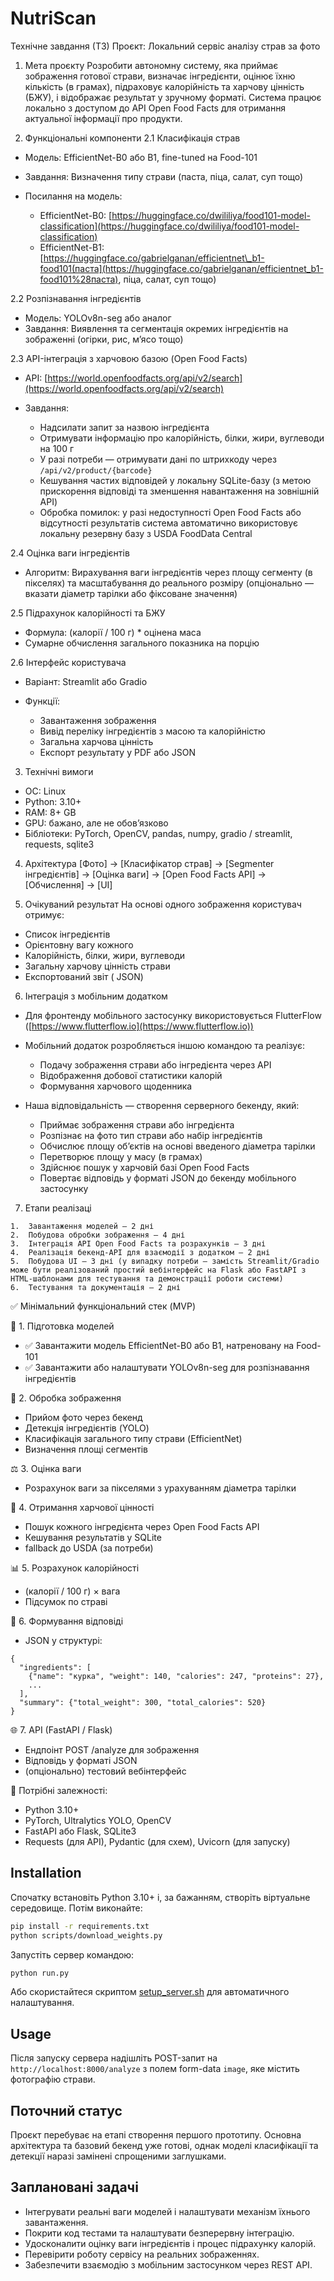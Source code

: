 # NutriScan
Технічне завдання (ТЗ)
Проєкт: Локальний сервіс аналізу страв за фото

1. Мета проєкту
   Розробити автономну систему, яка приймає зображення готової страви, визначає інгредієнти, оцінює їхню кількість (в грамах), підраховує калорійність та харчову цінність (БЖУ), і відображає результат у зручному форматі. Система працює локально з доступом до API Open Food Facts для отримання актуальної інформації про продукти.

2. Функціональні компоненти
   2.1 Класифікація страв

* Модель: EfficientNet-B0 або B1, fine-tuned на Food-101
* Завдання: Визначення типу страви (паста, піца, салат, суп тощо)
* Посилання на модель:

  * EfficientNet-B0: [https://huggingface.co/dwililiya/food101-model-classification](https://huggingface.co/dwililiya/food101-model-classification)
  * EfficientNet-B1: [https://huggingface.co/gabrielganan/efficientnet\_b1-food101(паста](https://huggingface.co/gabrielganan/efficientnet_b1-food101%28паста), піца, салат, суп тощо)

2.2 Розпізнавання інгредієнтів

* Модель: YOLOv8n-seg або аналог
* Завдання: Виявлення та сегментація окремих інгредієнтів на зображенні (огірки, рис, м’ясо тощо)

2.3 API-інтеграція з харчовою базою (Open Food Facts)

* API: [https://world.openfoodfacts.org/api/v2/search](https://world.openfoodfacts.org/api/v2/search)
* Завдання:

  * Надсилати запит за назвою інгредієнта
  * Отримувати інформацію про калорійність, білки, жири, вуглеводи на 100 г
  * У разі потреби — отримувати дані по штрихкоду через `/api/v2/product/{barcode}`
  * Кешування частих відповідей у локальну SQLite-базу (з метою прискорення відповіді та зменшення навантаження на зовнішній API)
  * Обробка помилок: у разі недоступності Open Food Facts або відсутності результатів система автоматично використовує локальну резервну базу з USDA FoodData Central

2.4 Оцінка ваги інгредієнтів

* Алгоритм: Вирахування ваги інгредієнтів через площу сегменту (в пікселях) та масштабування до реального розміру (опціонально — вказати діаметр тарілки або фіксоване значення)

2.5 Підрахунок калорійності та БЖУ

* Формула: (калорії / 100 г) \* оцінена маса
* Сумарне обчислення загального показника на порцію

2.6 Інтерфейс користувача

* Варіант: Streamlit або Gradio
* Функції:

  * Завантаження зображення
  * Вивід переліку інгредієнтів з масою та калорійністю
  * Загальна харчова цінність
  * Експорт результату у PDF або JSON

3. Технічні вимоги

* ОС: Linux
* Python: 3.10+
* RAM: 8+ GB
* GPU: бажано, але не обов’язково
* Бібліотеки: PyTorch, OpenCV, pandas, numpy, gradio / streamlit, requests, sqlite3

4. Архітектура
   \[Фото] -> \[Класифікатор страв] -> \[Segmenter інгредієнтів] -> \[Оцінка ваги] -> \[Open Food Facts API] -> \[Обчислення] -> \[UI]

5. Очікуваний результат
   На основі одного зображення користувач отримує:

* Список інгредієнтів
* Орієнтовну вагу кожного
* Калорійність, білки, жири, вуглеводи
* Загальну харчову цінність страви
* Експортований звіт ( JSON)

6. Інтеграція з мобільним додатком

* Для фронтенду мобільного застосунку використовується FlutterFlow ([https://www.flutterflow.io](https://www.flutterflow.io))
* Мобільний додаток розробляється іншою командою та реалізує:

  * Подачу зображення страви або інгредієнта через API
  * Відображення добової статистики калорій
  * Формування харчового щоденника
* Наша відповідальність — створення серверного бекенду, який:

  * Приймає зображення страви або інгредієнта
  * Розпізнає на фото тип страви або набір інгредієнтів
  * Обчислює площу об’єктів на основі введеного діаметра тарілки
  * Перетворює площу у масу (в грамах)
  * Здійснює пошук у харчовій базі Open Food Facts
  * Повертає відповідь у форматі JSON до бекенду мобільного застосунку

7. Етапи реалізаці
```
1.  Завантаження моделей — 2 дні
2.  Побудова обробки зображення — 4 дні
3.  Інтеграція API Open Food Facts та розрахунків — 3 дні
4.  Реалізація бекенд-API для взаємодії з додатком — 2 дні
5.  Побудова UI — 3 дні (у випадку потреби — замість Streamlit/Gradio може бути реалізований простий вебінтерфейс на Flask або FastAPI з HTML-шаблонами для тестування та демонстрації роботи системи)
6.  Тестування та документація — 2 дні
```



✅ Мінімальний функціональний стек (MVP)

📁 1. Підготовка моделей
- ✅ Завантажити модель EfficientNet-B0 або B1, натреновану на Food-101
- ✅ Завантажити або налаштувати YOLOv8n-seg для розпізнавання інгредієнтів

🧠 2. Обробка зображення
- Прийом фото через бекенд
- Детекція інгредієнтів (YOLO)
- Класифікація загального типу страви (EfficientNet)
- Визначення площі сегментів

⚖️ 3. Оцінка ваги
- Розрахунок ваги за пікселями з урахуванням діаметра тарілки

🔗 4. Отримання харчової цінності
- Пошук кожного інгредієнта через Open Food Facts API
- Кешування результатів у SQLite
- fallback до USDA (за потреби)

📊 5. Розрахунок калорійності
- (калорії / 100 г) × вага
- Підсумок по страві

🧾 6. Формування відповіді
- JSON у структурі:
```
{
  "ingredients": [
    {"name": "курка", "weight": 140, "calories": 247, "proteins": 27},
    ...
  ],
  "summary": {"total_weight": 300, "total_calories": 520}
}
```

🌐 7. API (FastAPI / Flask)
- Ендпоінт POST /analyze для зображення
- Відповідь у форматі JSON
- (опціонально) тестовий вебінтерфейс

🔧 Потрібні залежності:
- Python 3.10+
- PyTorch, Ultralytics YOLO, OpenCV
- FastAPI або Flask, SQLite3
- Requests (для API), Pydantic (для схем), Uvicorn (для запуску)



## Installation

Спочатку встановіть Python 3.10+ і, за бажанням, створіть віртуальне середовище. Потім виконайте:
```bash
pip install -r requirements.txt
python scripts/download_weights.py
```
Запустіть сервер командою:
```bash
python run.py
```
Або скористайтеся скриптом [setup_server.sh](./setup_server.sh) для автоматичного налаштування.



## Usage

Після запуску сервера надішліть POST-запит на `http://localhost:8000/analyze` з полем form-data `image`, яке містить фотографію страви.

## Поточний статус
Проєкт перебуває на етапі створення першого прототипу. Основна архітектура та базовий бекенд уже готові, однак моделі класифікації та детекції наразі замінені спрощеними заглушками.

## Заплановані задачі
- Інтегрувати реальні ваги моделей і налаштувати механізм їхнього завантаження.
- Покрити код тестами та налаштувати безперервну інтеграцію.
- Удосконалити оцінку ваги інгредієнтів і процес підрахунку калорій.
- Перевірити роботу сервісу на реальних зображеннях.
- Забезпечити взаємодію з мобільним застосунком через REST API.
